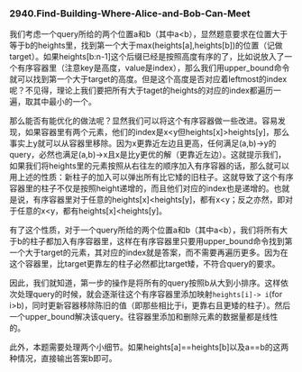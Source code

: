 ### 2940.Find-Building-Where-Alice-and-Bob-Can-Meet

我们考虑一个query所给的两个位置a和b（其中a<b），显然题意要求在位置大于等于b的heights里，找到第一个大于max(heights[a],heights[b])的位置（记做target）。如果heights[b:n-1]这个后缀已经是按照高度有序的了，比如说放入了一个有序容器里（注意key是高度，value是index），那么我们用upper_bound命令就可以找到第一个大于target的高度。但是这个高度是否对应着leftmost的index呢？不见得，理论上我们要把所有大于taget的heights的对应的index都遍历一遍，取其中最小的一个。

那么能否有能优化的做法呢？显然我们可以将这个有序容器做一些改进。容易发现，如果容器里有两个元素，他们的index是x<y但heights[x]>heights[y]，那么事实上y就可以从容器里移除。因为x更靠近左边且更高，任何满足(a,b)->y的query，必然也满足(a,b)->x且x是比y更优的解（更靠近左边）。这就提示我们，如果我们将heights里的元素按照从右往左的顺序加入有序容器的话，那么就可以用上述的性质：新柱子的加入可以弹出所有比它矮的旧柱子。这就导致了这个有序容器里的柱子不仅是按照height递增的，而且他们对应的index也是递增的。也就是说，有序容器里对于任意的heights[x]<heights[y]，都有x<y；反之亦然，即对于任意的x<y，都有heights[x]<heights[y]。

有了这个性质，对于一个query所给的两个位置a和b（其中a<b），我们将所有大于b的柱子都加入有序容器里，这样在有序容器里只要用upper_bound命令找到第一个大于target的元素，其对应的index就是答案，而不需要再遍历更多。因为在这个容器里，比target更靠左的柱子必然都比target矮，不符合query的要求。

因此，我们就知道，第一步的操作是将所有的query按照b从大到小排序。这样依次处理query的时候，就会逐渐往这个有序容器里添加映射`heights[i]-> i`(for i>b)，同时更新容器移除陈旧的值（即那些相比于i，更靠右且更矮的柱子）。然后一个upper_bound解决该query。往容器里添加和删除元素的数据量都是线性的。

此外，本题需要处理两个小细节。如果heights[a]==heights[b]以及a==b的这两种情况，直接输出答案b即可。
